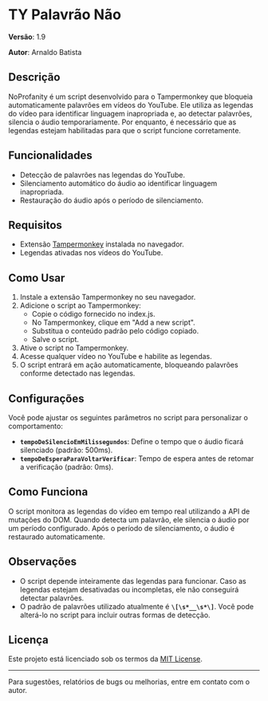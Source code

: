 # TY Palavrão Não

**Versão**: 1.9

**Autor**: Arnaldo Batista

## Descrição
NoProfanity é um script desenvolvido para o Tampermonkey que bloqueia automaticamente palavrões em vídeos do YouTube. Ele utiliza as legendas do vídeo para identificar linguagem inapropriada e, ao detectar palavrões, silencia o áudio temporariamente. Por enquanto, é necessário que as legendas estejam habilitadas para que o script funcione corretamente.

## Funcionalidades
- Detecção de palavrões nas legendas do YouTube.
- Silenciamento automático do áudio ao identificar linguagem inapropriada.
- Restauração do áudio após o período de silenciamento.

## Requisitos
- Extensão [Tampermonkey](https://www.tampermonkey.net/) instalada no navegador.
- Legendas ativadas nos vídeos do YouTube.

## Como Usar
1. Instale a extensão Tampermonkey no seu navegador.
2. Adicione o script ao Tampermonkey:
   - Copie o código fornecido no index.js.
   - No Tampermonkey, clique em "Add a new script".
   - Substitua o conteúdo padrão pelo código copiado.
   - Salve o script.
3. Ative o script no Tampermonkey.
4. Acesse qualquer vídeo no YouTube e habilite as legendas.
5. O script entrará em ação automaticamente, bloqueando palavrões conforme detectado nas legendas.

## Configurações
Você pode ajustar os seguintes parâmetros no script para personalizar o comportamento:
- **`tempoDeSilencioEmMilissegundos`**: Define o tempo que o áudio ficará silenciado (padrão: 500ms).
- **`tempoDeEsperaParaVoltarVerificar`**: Tempo de espera antes de retomar a verificação (padrão: 0ms).

## Como Funciona
O script monitora as legendas do vídeo em tempo real utilizando a API de mutações do DOM. Quando detecta um palavrão, ele silencia o áudio por um período configurado. Após o período de silenciamento, o áudio é restaurado automaticamente.

## Observações
- O script depende inteiramente das legendas para funcionar. Caso as legendas estejam desativadas ou incompletas, ele não conseguirá detectar palavrões.
- O padrão de palavrões utilizado atualmente é **`\[\s*__\s*\]`**. Você pode alterá-lo no script para incluir outras formas de detecção.

## Licença
Este projeto está licenciado sob os termos da [MIT License](https://opensource.org/licenses/MIT).

---

Para sugestões, relatórios de bugs ou melhorias, entre em contato com o autor.

